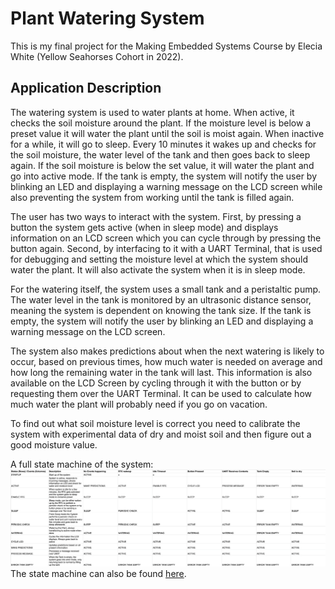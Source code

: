 # Plant Watering System

This is my final project for the Making Embedded Systems Course by Elecia White (Yellow Seahorses Cohort in 2022).

## Application Description
The watering system is used to water plants at home. When active, it checks the soil moisture around the plant.
If the moisture level is below a preset value it will water the plant until the soil is moist again.
When inactive for a while, it will go to sleep.
Every 10 minutes it wakes up and checks for the soil moisture, the water level of the tank and then goes back to sleep again. 
If the soil moisture is below the set value, it will water the plant and go into active mode.
If the tank is empty, the system will notify the user by blinking an LED and displaying a warning message on the LCD screen while also preventing the system from working until the tank is filled again.

The user has two ways to interact with the system. First, by pressing a button the system gets active (when in sleep mode)
and displays information on an LCD screen which you can cycle through by pressing the button again. Second, by interfacing to it with a UART Terminal, that is used
for debugging and setting the moisture level at which the system should water the plant. It will also activate the system when it is in sleep mode.

For the watering itself, the system uses a small tank and a peristaltic pump. The water level in the tank is monitored
by an ultrasonic distance sensor, meaning the system is dependent on knowing the tank size. If the tank is empty, the system
will notify the user by blinking an LED and displaying a warning message on the LCD screen.

The system also makes predictions about when the next watering is likely to occur, based on previous times, how much water is needed on average and how long the remaining water in the tank will last.
This information is also available on the LCD Screen by cycling through it with the button or by requesting them over the UART Terminal.
It can be used to calculate how much water the plant will probably need if you go on vacation.

To find out what soil moisture level is correct you need to calibrate the system with experimental data of dry and moist soil and then figure out a good moisture value.

A full state machine of the system: ![State Machine](docs/images/StateMachine_PlantController.png)
The state machine can also be found [here](https://docs.google.com/spreadsheets/d/1Z40RKTnW3gGIQifepFi1jO9dVKSzbtFp8474BN1ClBw/edit?usp=sharing).
